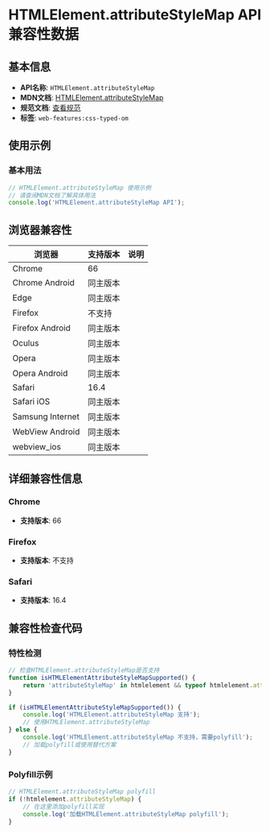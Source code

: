 # HTMLElement.attributeStyleMap API 兼容性数据

## 基本信息

- **API名称**: `HTMLElement.attributeStyleMap`
- **MDN文档**: [HTMLElement.attributeStyleMap](https://developer.mozilla.org/docs/Web/API/HTMLElement/attributeStyleMap)
- **规范文档**: [查看规范](https://drafts.css-houdini.org/css-typed-om/#dom-elementcssinlinestyle-attributestylemap)
- **标签**: `web-features:css-typed-om`

## 使用示例

### 基本用法

```javascript
// HTMLElement.attributeStyleMap 使用示例
// 请查阅MDN文档了解具体用法
console.log('HTMLElement.attributeStyleMap API');
```

## 浏览器兼容性

| 浏览器 | 支持版本 | 说明 |
|--------|----------|------|
| Chrome | 66 |  |
| Chrome Android | 同主版本 |  |
| Edge | 同主版本 |  |
| Firefox | 不支持 |  |
| Firefox Android | 同主版本 |  |
| Oculus | 同主版本 |  |
| Opera | 同主版本 |  |
| Opera Android | 同主版本 |  |
| Safari | 16.4 |  |
| Safari iOS | 同主版本 |  |
| Samsung Internet | 同主版本 |  |
| WebView Android | 同主版本 |  |
| webview_ios | 同主版本 |  |

## 详细兼容性信息

### Chrome

- **支持版本**: 66

### Firefox

- **支持版本**: 不支持

### Safari

- **支持版本**: 16.4

## 兼容性检查代码

### 特性检测

```javascript
// 检查HTMLElement.attributeStyleMap是否支持
function isHTMLElementAttributeStyleMapSupported() {
    return 'attributeStyleMap' in htmlelement && typeof htmlelement.attributeStyleMap === 'function';
}

if (isHTMLElementAttributeStyleMapSupported()) {
    console.log('HTMLElement.attributeStyleMap 支持');
    // 使用HTMLElement.attributeStyleMap
} else {
    console.log('HTMLElement.attributeStyleMap 不支持，需要polyfill');
    // 加载polyfill或使用替代方案
}
```

### Polyfill示例

```javascript
// HTMLElement.attributeStyleMap polyfill
if (!htmlelement.attributeStyleMap) {
    // 在这里添加polyfill实现
    console.log('加载HTMLElement.attributeStyleMap polyfill');
}
```

